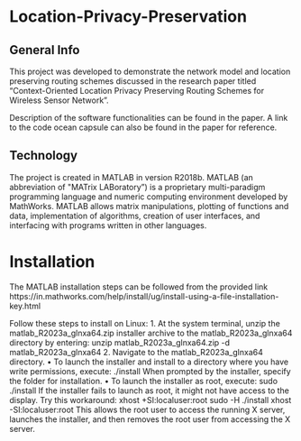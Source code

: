 # Location-Privacy-Preservation
<h2>General Info</h2>
<p>This project was developed to demonstrate the network model and location preserving routing schemes discussed in the research paper titled “Context-Oriented Location Privacy Preserving Routing Schemes for Wireless Sensor Network”.
</p>
<p>Description of the software functionalities can be found in the paper. A link to the code ocean capsule can also be found in the paper for reference. </p>
<h2>Technology</h2>
<p>The project is created in MATLAB  in version R2018b. MATLAB (an abbreviation of "MATrix LABoratory”) is a proprietary multi-paradigm programming language and numeric computing environment developed by MathWorks. MATLAB allows matrix manipulations, plotting of functions and data, implementation of algorithms, creation of user interfaces, and interfacing with programs written in other languages.</p>
<h1>Installation</h1>
<p>The MATLAB installation steps can be followed from the provided link https://in.mathworks.com/help/install/ug/install-using-a-file-installation-key.html 
</p>
<p>
Follow these steps to install on Linux:
1.	At the system terminal, unzip the matlab_R2023a_glnxa64.zip installer archive to the matlab_R2023a_glnxa64 directory by entering:
unzip matlab_R2023a_glnxa64.zip -d matlab_R2023a_glnxa64
2.	Navigate to the matlab_R2023a_glnxa64 directory.
•	To launch the installer and install to a directory where you have write permissions, execute:
./install
When prompted by the installer, specify the folder for installation.
•	To launch the installer as root, execute:
sudo ./install
If the installer fails to launch as root, it might not have access to the display. Try this workaround:
xhost +SI:localuser:root
sudo -H ./install
xhost -SI:localuser:root
This allows the root user to access the running X server, launches the installer, and then removes the root user from accessing the X server.
</p>

